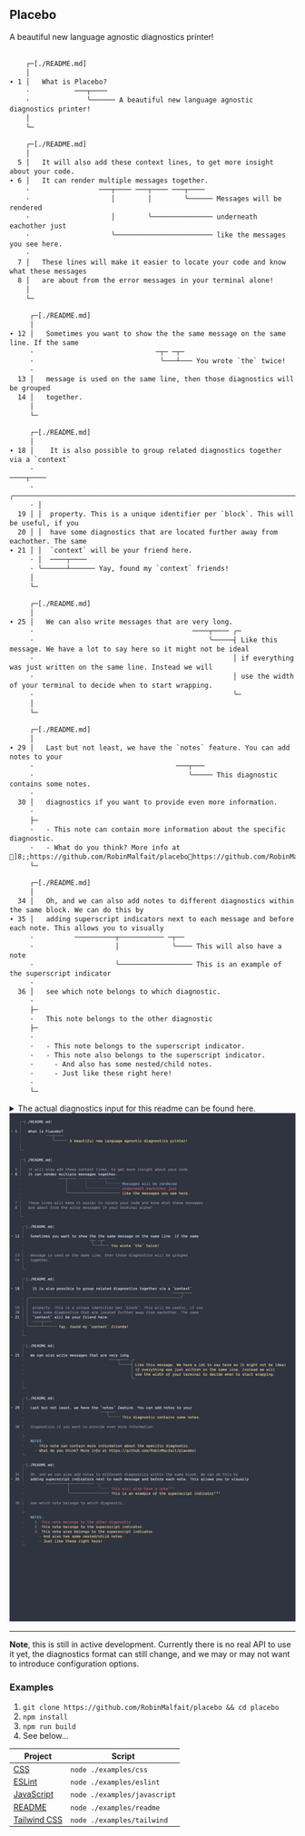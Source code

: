 ## Placebo

A beautiful new language agnostic diagnostics printer!

<!-- GENERATED -->

```

    ┌─[./README.md]
    │
∙ 1 │   What is Placebo?
    ·           ───┬────
    ·              ╰────── A beautiful new language agnostic diagnostics printer!
    │
    └─
```

```
    ┌─[./README.md]
    │
  5 │   It will also add these context lines, to get more insight about your code.
∙ 6 │   It can render multiple messages together.
    ·                 ───┬──── ───┬──── ───┬────
    ·                    │        │        ╰────── Messages will be rendered
    ·                    │        ╰─────────────── underneath eachother just
    ·                    ╰──────────────────────── like the messages you see here.
    ·
  7 │   These lines will make it easier to locate your code and know what these messages
  8 │   are about from the error messages in your terminal alone!
    │
    └─
```

```
     ┌─[./README.md]
     │
∙ 12 │   Sometimes you want to show the the same message on the same line. If the same
     ·                              ─┬─ ─┬─
     ·                               ╰───┴─── You wrote `the` twice!
     ·
  13 │   message is used on the same line, then those diagnostics will be grouped
  14 │   together.
     │
     └─
```

```
     ┌─[./README.md]
     │
∙ 18 │    It is also possible to group related diagnostics together via a `context`
     ·                                                                    ────┬────
     · ╭──────────────────────────────────────────────────────────────────────╯
     · │
  19 │ │  property. This is a unique identifier per `block`. This will be useful, if you
  20 │ │  have some diagnostics that are located further away from eachother. The same
∙ 21 │ │  `context` will be your friend here.
     · │  ────┬────
     · ╰──────┴────── Yay, found my `context` friends!
     │
     └─
```

```
     ┌─[./README.md]
     │
∙ 25 │   We can also write messages that are very long.
     ·                                       ────┬──── ╭─
     ·                                           ╰─────┤ Like this message. We have a lot to say here so it might not be ideal
     ·                                                 │ if everything was just written on the same line. Instead we will
     ·                                                 │ use the width of your terminal to decide when to start wrapping.
     ·                                                 ╰─
     │
     └─
```

```
     ┌─[./README.md]
     │
∙ 29 │   Last but not least, we have the `notes` feature. You can add notes to your
     ·                                   ───┬───
     ·                                      ╰───── This diagnostic contains some notes.
     ·
  30 │   diagnostics if you want to provide even more information.
     ·
     ├─
     ·   - This note can contain more information about the specific diagnostic.
     ·   - What do you think? More info at ]8;;https://github.com/RobinMalfait/placebohttps://github.com/RobinMalfait/placebo]8;;!
     └─
```

```
     ┌─[./README.md]
     │
  34 │   Oh, and we can also add notes to different diagnostics within the same block. We can do this by
∙ 35 │   adding superscript indicators next to each message and before each note. This allows you to visually
     ·          ──────────┬─────────── ─┬──
     ·                    │             ╰──── This will also have a note
     ·                    ╰────────────────── This is an example of the superscript indicator
     ·
  36 │   see which note belongs to which diagnostic.
     ·
     ├─
     ·   This note belongs to the other diagnostic
     ├─
     ·
     ·   - This note belongs to the superscript indicator.
     ·   - This note also belongs to the superscript indicator.
     ·     - And also has some nested/child notes.
     ·     - Just like these right here!
     ·
     └─

```

<details>

<summary>The actual diagnostics input for this readme can be found here.</summary>

```json
[
  {
    "file": "README.md",
    "message": "A beautiful new language agnostic diagnostics printer!",
    "location": [
      [1, 9],
      [1, 17]
    ]
  },
  {
    "file": "README.md",
    "message": "Messages will be rendered",
    "location": [
      [6, 33],
      [6, 41]
    ],
    "block": "4791e461-73a5-40ff-82af-680006caf3f9"
  },
  {
    "file": "README.md",
    "message": "underneath eachother just",
    "location": [
      [6, 24],
      [6, 32]
    ],
    "block": "4791e461-73a5-40ff-82af-680006caf3f9"
  },
  {
    "file": "README.md",
    "message": "like the messages you see here.",
    "location": [
      [6, 15],
      [6, 23]
    ],
    "block": "4791e461-73a5-40ff-82af-680006caf3f9"
  },
  {
    "file": "README.md",
    "message": "You wrote `the` twice!",
    "location": [
      [12, 28],
      [12, 31]
    ],
    "block": "fe3b9ecc-eb85-45b0-b7f0-0833b520907b"
  },
  {
    "file": "README.md",
    "message": "You wrote `the` twice!",
    "location": [
      [12, 32],
      [12, 35]
    ],
    "block": "fe3b9ecc-eb85-45b0-b7f0-0833b520907b"
  },
  {
    "file": "README.md",
    "message": "Yay, found my `context` friends!",
    "location": [
      [18, 65],
      [18, 74]
    ],
    "block": "6c413a95-0357-430d-a34c-5e042aa19789",
    "context": "59b8b169-34ab-4909-a09e-abccd215f78e"
  },
  {
    "file": "README.md",
    "message": "Yay, found my `context` friends!",
    "location": [
      [21, 1],
      [21, 10]
    ],
    "block": "6c413a95-0357-430d-a34c-5e042aa19789",
    "context": "59b8b169-34ab-4909-a09e-abccd215f78e"
  },
  {
    "file": "README.md",
    "message": "Like this message. We have a lot to say here so it might not be ideal if everything was just written on the same line. Instead we will use the width of your terminal to decide when to start wrapping.",
    "location": [
      [25, 37],
      [25, 46]
    ]
  },
  {
    "file": "README.md",
    "message": "This diagnostic contains some notes.",
    "location": [
      [29, 33],
      [29, 40]
    ],
    "notes": "\n          - This note can contain more information about the specific diagnostic.\n          - What do you think? More info at https://github.com/RobinMalfait/placebo!\n        "
  },
  {
    "file": "README.md",
    "message": "This is an example of the superscript indicator",
    "location": [
      [35, 8],
      [35, 30]
    ],
    "block": "adc601b4-e7cb-4279-97da-6cf6d083d478",
    "notes": "\n            - This note belongs to the superscript indicator.\n            - This note also belongs to the superscript indicator.\n              - And also has some nested/child notes.\n              - Just like these right here!\n          "
  },
  {
    "file": "README.md",
    "message": "This will also have a note",
    "location": [
      [35, 31],
      [35, 35]
    ],
    "block": "adc601b4-e7cb-4279-97da-6cf6d083d478",
    "notes": "This note belongs to the other diagnostic"
  }
]
```

</details>

<!-- /GENERATED -->

<img src="./images/example-screenshot.png" />

---

**Note**, this is still in active development. Currently there is no real API
to use it yet, the diagnostics format can still change, and we may or may not
want to introduce configuration options.

### Examples

1. `git clone https://github.com/RobinMalfait/placebo && cd placebo`
2. `npm install`
3. `npm run build`
4. See below...

| Project                                        | Script                       |
| ---------------------------------------------- | ---------------------------- |
| [CSS](./examples/css/README.txt)               | `node ./examples/css`        |
| [ESLint](./examples/eslint/README.txt)         | `node ./examples/eslint`     |
| [JavaScript](./examples/javascript/README.txt) | `node ./examples/javascript` |
| [README](./examples/readme/README.txt)         | `node ./examples/readme`     |
| [Tailwind CSS](./examples/tailwind/README.txt) | `node ./examples/tailwind`   |

